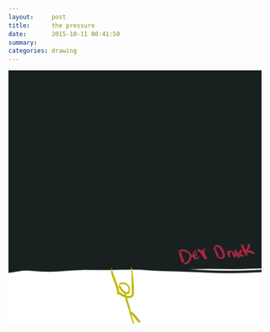 ```yaml
---
layout:     post
title:      the pressure
date:       2015-10-11 00:41:50
summary:    
categories: drawing
---
```

![the pressure](/images/diary/the-pressure.png "I am lack of money.")

